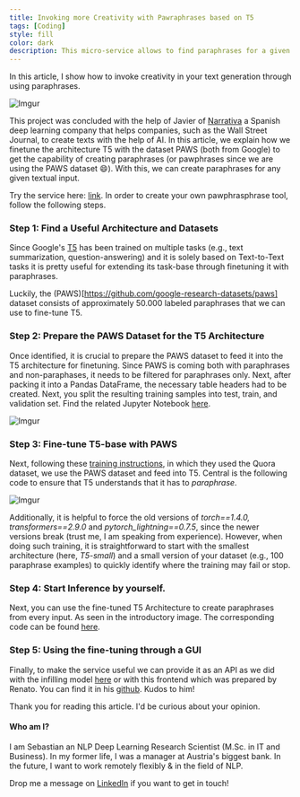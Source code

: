 ```yaml
---
title: Invoking more Creativity with Pawraphrases based on T5 
tags: [Coding]
style: fill
color: dark
description: This micro-service allows to find paraphrases for a given text based on T5.
---
```


In this article, I show how to invoke creativity in your text generation through using paraphrases.

![Imgur](https://i.imgur.com/v6DFBE0.png)


This project was concluded with the help of Javier of [Narrativa](www.narrativa.com) a Spanish deep learning company that helps companies, such as the Wall Street Journal, to create texts with the help of AI. In this article, we explain how we finetune the architecture T5 with the dataset PAWS (both from Google) to get the capability of creating paraphrases (or pawphrases since we are using the PAWS dataset :smile:). With this, we can create paraphrases for any given textual input. 

Try the service here: [link](www.google.com). In order to create your own pawphrasphrase tool, follow the following steps. 

### Step 1: Find a Useful Architecture and Datasets

Since Google's [T5](https://ai.googleblog.com/2020/02/exploring-transfer-learning-with-t5.html) has been trained on multiple tasks (e.g., text summarization, question-answering) and it is solely based on Text-to-Text tasks it is pretty useful for extending its task-base through finetuning it with paraphrases. 

Luckily, the (PAWS)[https://github.com/google-research-datasets/paws] dataset consists of approximately 50.000 labeled paraphrases that we can use to fine-tune T5.

### Step 2: Prepare the PAWS Dataset for the T5 Architecture

Once identified, it is crucial to prepare the PAWS dataset to feed it into the T5 architecture for finetuning. Since PAWS is coming both with paraphrases and non-paraphases, it needs to be filtered for paraphrases only. Next, after packing it into a Pandas DataFrame, the necessary table headers had to be created. Next, you split the resulting training samples into test, train, and validation set. Find the related Jupyter Notebook [here](#link).

![Imgur](https://i.imgur.com/MTM6apI.png)

### Step 3: Fine-tune T5-base with PAWS

Next, following these [training instructions](https://towardsdatascience.com/paraphrase-any-question-with-t5-text-to-text-transfer-transformer-pretrained-model-and-cbb9e35f1555), in which they used the Quora dataset, we use the PAWS dataset and feed into T5. Central is the following code to ensure that T5 understands that it has to _paraphrase_.

![Imgur](https://i.imgur.com/uAd0bVo.png)

Additionally, it is helpful to force the old versions of _torch==1.4.0, transformers==2.9.0_ and *pytorch_lightning==0.7.5*, since the newer versions break (trust me, I am speaking from experience). However, when doing such training, it is straightforward to start with the smallest architecture (here, _T5-small_) and a small version of your dataset (e.g., 100 paraphrase examples) to quickly identify where the training may fail or stop. 

### Step 4: Start Inference by yourself.

Next, you can use the fine-tuned T5 Architecture to create paraphrases from every input. As seen in the introductory image. The corresponding code can be found [here](colab-link).

### Step 5: Using the fine-tuning through a GUI

Finally, to make the service useful we can provide it as an API as we did with the infilling model [here](#tbd) or with this frontend which was prepared by Renato. You can find it in his [github](https://github.com/renatoviolin/T5-paraphrase-generation). Kudos to him!

Thank you for reading this article. I'd be curious about your opinion.

#### Who am I?

I am Sebastian an NLP Deep Learning Research Scientist (M.Sc. in IT and Business). In my former life, I was a manager at Austria's biggest bank. In the future, I want to work remotely flexibly & in the field of NLP.

Drop me a message on [LinkedIn](https://www.linkedin.com/in/sebastianduerr/) if you want to get in touch!